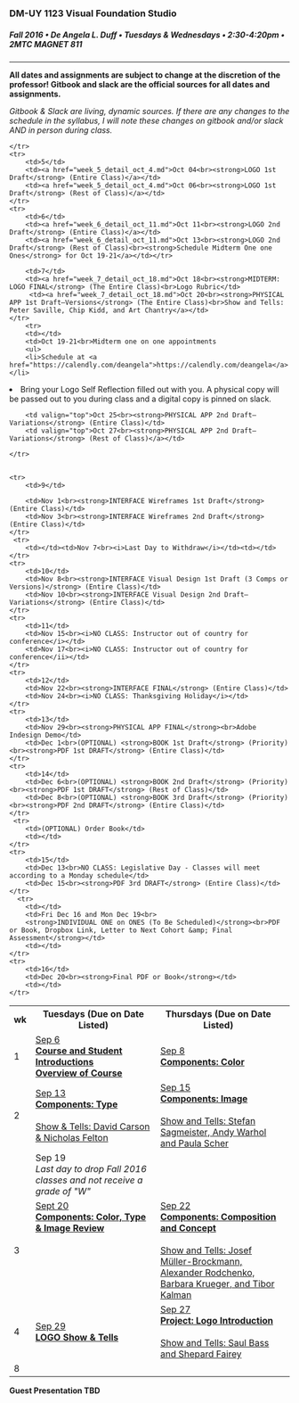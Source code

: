 ### DM-UY 1123 Visual Foundation Studio
##### Fall 2016 • De Angela L. Duff • Tuesdays & Wednesdays • 2:30-4:20pm • 2MTC MAGNET 811 

---

**All dates and assignments are subject to change at the discretion of the professor! Gitbook and slack are the official sources for all dates and assignments.**

*Gitbook & Slack are living, dynamic sources. If there are any changes to the schedule in the syllabus, I will note these changes on gitbook and/or slack AND in person during class.*
<table>
    <tr>
        <th width="4%">wk</th>
        <th width="48%">Tuesdays (Due on Date Listed)</th>
        <th width="48%">Thursdays (Due on Date Listed)</th>
    </tr>
    <tr>
        <td>1</td>
        <td><a href="week_1_detail_sep_6.md">Sep 6<br><strong>Course and Student Introductions<br>Overview of Course</strong></a></td>
        <td><a href="week_1_detail_sep_6.md">Sep 8<br><strong>Components: Color</strong></a></td>
    </tr>
    <tr>
        <td>2</td>    
        <td><a href="week_2_detail_sep_13.md">Sep 13<br><strong>Components: Type</strong><br><br>Show &amp; Tells: David Carson &amp; Nicholas Felton</a></td>
        <td valign="top"><a href="week_2_detail_sep_13.md">Sep 15<br><strong>Components: Image</strong><br><br>Show and Tells: Stefan Sagmeister, Andy Warhol and Paula Scher</a></td>
    </tr>
    <tr>
        <td><td>Sep 19<br><i>Last day to drop Fall 2016 classes and not receive a grade of "W"</i></td><td></td>
    </tr
    <tr>
        <td>3</td> 
        <td valign="top"><a href="week_3_detail_sep_20.md">Sept 20<br><strong>Components: Color, Type &amp; Image Review</strong></a></td>
        <td valign="top"><a href="week_3_detail_sep_20.md">Sep 22<br><strong>Components: Composition and Concept</strong><br><br>Show and Tells: Josef Müller-Brockmann, Alexander Rodchenko, Barbara Krueger, and Tibor Kalman</a></td>
    </tr>
    <tr>
        <td>4</td>
        <td><a href="week_4_detail_sep_27.md">Sep 29<br><strong>LOGO Show & Tells</strong></a></td>
        <td valign="top"><a href="week_4_detail_sep_27.md">Sep 27<br><strong>Project: Logo Introduction</strong><br><br>Show and Tells: Saul Bass and Shepard Fairey</a></td>
        
    </tr>
    <tr>
        <td>5</td>
        <td><a href="week_5_detail_oct_4.md">Oct 04<br><strong>LOGO 1st Draft</strong> (Entire Class)</a></td>
        <td><a href="week_5_detail_oct_4.md">Oct 06<br><strong>LOGO 1st Draft</strong> (Rest of Class)</a></td>
    </tr>
    <tr>
        <td>6</td>    
        <td><a href="week_6_detail_oct_11.md">Oct 11<br><strong>LOGO 2nd Draft</strong> (Entire Class)</a></td>
        <td><a href="week_6_detail_oct_11.md">Oct 13<br><strong>LOGO 2nd Draft</strong> (Rest of Class)<br><strong>Schedule Midterm One one Ones</strong> for Oct 19-21</a></td></tr>

        <td>7</td>     
        <td><a href="week_7_detail_oct_18.md">Oct 18<br><strong>MIDTERM: LOGO FINAL</strong> (The Entire Class)<br>Logo Rubric</td>
         <td><a href="week_7_detail_oct_18.md">Oct 20<br><strong>PHYSICAL APP 1st Draft–Versions</strong> (The Entire Class)<br>Show and Tells: Peter Saville, Chip Kidd, and Art Chantry</a></td>
    </tr>
        <tr>  
        <td></td>     
        <td>Oct 19-21<br>Midterm one on one appointments 
        <ul>
        <li>Schedule at <a href="https://calendly.com/deangela">https://calendly.com/deangela</a></li>
<li>Bring your Logo Self Reflection filled out with you. A physical copy will be passed out to you during class and a digital copy is pinned on slack.</li>
</ul></td>
<td></td>
    </tr>
<tr>  
    <tr>
        <td>8</td>     
       
        <td valign="top">Oct 25<br><strong>PHYSICAL APP 2nd Draft–Variations</strong> (Entire Class)</td>
        <td valign="top">Oct 27<br><strong>PHYSICAL APP 2nd Draft–Variations</strong> (Rest of Class)</a></td>
        
    </tr>
    

    <tr>
        <td>9</td>      
        
        <td>Nov 1<br><strong>INTERFACE Wireframes 1st Draft</strong> (Entire Class)</td>
        <td>Nov 3<br><strong>INTERFACE Wireframes 2nd Draft</strong> (Entire Class)</td>
    </tr>
     <tr>
        <td></td><td>Nov 7<br><i>Last Day to Withdraw</i></td><td></td>
    </tr>
    <tr>
        <td>10</td>     
        <td>Nov 8<br><strong>INTERFACE Visual Design 1st Draft (3 Comps or Versions)</strong> (Entire Class)</td>
        <td>Nov 10<br><strong>INTERFACE Visual Design 2nd Draft–Variations</strong> (Entire Class)</td>
    </tr>
    <tr>
        <td>11</td>   
        <td>Nov 15<br><i>NO CLASS: Instructor out of country for conference</i></td>
        <td>Nov 17<br><i>NO CLASS: Instructor out of country for conference</ii></td>
    </tr>
    <tr>
        <td>12</td>   
        <td>Nov 22<br><strong>INTERFACE FINAL</strong> (Entire Class)</td>
        <td>Nov 24<br><i>NO CLASS: Thanksgiving Holiday</i></td>
    </tr>
    <tr>
        <td>13</td>  
        <td>Nov 29<br><strong>PHYSICAL APP FINAL</strong><br>Adobe Indesign Demo</td>
        <td>Dec 1<br>(OPTIONAL) <strong>BOOK 1st Draft</strong> (Priority)<br><strong>PDF 1st DRAFT</strong> (Entire Class)</td>
    </tr>
    <tr>
        <td>14</td>    
        <td>Dec 6<br>(OPTIONAL) <strong>BOOK 2nd Draft</strong> (Priority)<br><strong>PDF 1st DRAFT</strong> (Rest of Class)</td>
        <td>Dec 8<br>(OPTIONAL) <strong>BOOK 3rd Draft</strong> (Priority)<br><strong>PDF 2nd DRAFT</strong> (Entire Class)</td>
    </tr>
     <tr>  
        <td>(OPTIONAL) Order Book</td>  
        <td></td>
    </tr>
    <tr>
        <td>15</td>     
        <td>Dec 13<br>NO CLASS: Legislative Day - Classes will meet according to a Monday schedule</td>  
        <td>Dec 15<br><strong>PDF 3rd DRAFT</strong> (Entire Class)</td>
    </tr>
      <tr>  
        <td></td>  
        <td>Fri Dec 16 and Mon Dec 19<br>
        <strong>INDIVIDUAL ONE on ONES (To Be Scheduled)</strong><br>PDF or Book, Dropbox Link, Letter to Next Cohort &amp; Final Assessment</strong></td>
        <td></td>
    </tr>
    <tr>
        <td>16</td>
        <td>Dec 20<br><strong>Final PDF or Book</strong></td>
        <td></td>
    </tr>
</table>

**Guest Presentation TBD**

